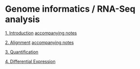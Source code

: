 # Genome informatics / RNA-Seq analysis

[1. Introduction](https://markozecevic.github.io/etfgenomics/01Introduction.slides.html#/) [accompanying notes](https://github.com/markozecevic/etfgenomics/blob/master/notes/introduction)

[2. Alignment](https://markozecevic.github.io/etfgenomics/02Alignment.slides.html#/) [accompanying notes](https://github.com/markozecevic/etfgenomics/blob/master/notes/alignment)

[3. Quantification](https://markozecevic.github.io/etfgenomics/03Quantification.slides.html#)

[4. Differential Expression](https://markozecevic.github.io/etfgenomics/04DifferentialExpression.slides.html#/)